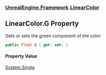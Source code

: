 ### [UnrealEngine.Framework](./UnrealEngine-Framework.md 'UnrealEngine.Framework').[LinearColor](./UnrealEngine-Framework-LinearColor.md 'UnrealEngine.Framework.LinearColor')
## LinearColor.G Property
Gets or sets the green component of the color  
```csharp
public float G { get; set; }
```
#### Property Value
[System.Single](https://docs.microsoft.com/en-us/dotnet/api/System.Single 'System.Single')  

